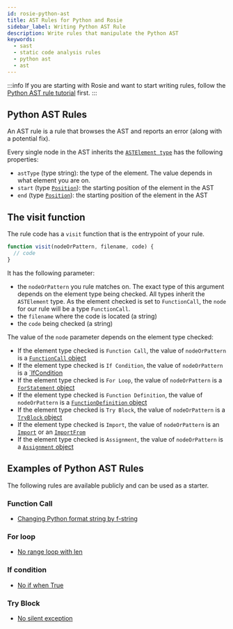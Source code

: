 ```yaml
---
id: rosie-python-ast
title: AST Rules for Python and Rosie
sidebar_label: Writing Python AST Rule
description: Write rules that manipulate the Python AST
keywords:
  - sast
  - static code analysis rules
  - python ast
  - ast
---
```


:::info
If you are starting with Rosie and want to start writing rules, follow the [Python AST rule tutorial](/docs/rosie/tutorials/analysis-rule-tutorial-python-ast) first.
:::

## Python AST Rules

An AST rule is a rule that browses the AST and reports an error (along with a potential fix).

Every single node in the AST inherits the [`ASTElement type`](/docs/rosie/ast/common/rosie-ast-common-astelement) has the following properties:

- `astType` (type string): the type of the element. The value depends in what element you are on.
- `start` (type [`Position`](/docs/rosie/ast/common/rosie-ast-common-position)): the starting position of the element in the AST
- `end` (type [`Position`](/docs/rosie/ast/common/rosie-ast-common-position)): the starting position of the element in the AST

## The visit function

The rule code has a `visit` function that is the entrypoint of your rule.

```javascript
function visit(nodeOrPattern, filename, code) {
  // code
}
```

It has the following parameter:

- the `nodeOrPattern` you rule matches on. The exact type of this argument depends on the element type being checked. All types inherit the `ASTElement` type. As the element checked is set to `FunctionCall`, the `node` for our rule will be a type `FunctionCall`.
- the `filename` where the code is located (a string)
- the `code` being checked (a string)

The value of the `node` parameter depends on the element type checked:

- If the element type checked is `Function Call`, the value of `nodeOrPattern` is a [`FunctionCall` object](/docs/rosie/ast/python/rosie-ast-python-functioncall)
- If the element type checked is `If Condition`, the value of `nodeOrPattern` is a [`IfCondition](/docs/rosie/ast/python/rosie-ast-python-ifcondition)
- If the element type checked is `For Loop`, the value of `nodeOrPattern` is a [`ForStatement` object](/docs/rosie/ast/python/rosie-ast-python-forstmt)
- If the element type checked is `Function Definition`, the value of `nodeOrPattern` is a [`FunctionDefinition` object](/docs/rosie/ast/python/rosie-ast-python-functiondefinition)
- If the element type checked is `Try Block`, the value of `nodeOrPattern` is a [`TryBlock` object](/docs/rosie/ast/python/rosie-ast-python-tryblock)
- If the element type checked is `Import`, the value of `nodeOrPattern` is an [`Import`](/docs/rosie/ast/python/rosie-ast-python-import) or an [`ImportFrom`](/docs/rosie/ast/python/rosie-ast-python-importfrom)
- If the element type checked is `Assignment`, the value of `nodeOrPattern` is a [`Assignment` object](/docs/rosie/ast/python/rosie-ast-python-assignment)

## Examples of Python AST Rules

The following rules are available publicly and can be used as a starter.

### Function Call

- [Changing Python format string by f-string](https://app.codiga.io/hub/ruleset/python-best-practices/replace-format-string)

### For loop

- [No range loop with len](https://app.codiga.io/hub/ruleset/python-best-practices/no-range-loop-with-len)

### If condition

- [No if when True](https://app.codiga.io/hub/ruleset/python-best-practices/no-if-true)

### Try Block

- [No silent exception](https://app.codiga.io/hub/ruleset/python-best-practices/no-silent-exception)
